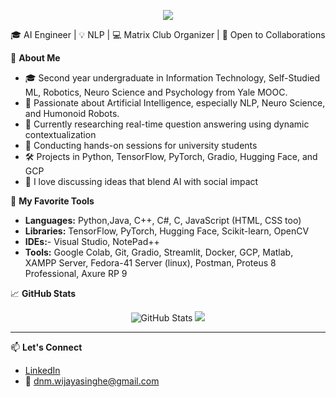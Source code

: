 <p align="center">
  <img src="https://readme-typing-svg.herokuapp.com?lines=Hi+there,+I'm+Dinithi+Wijayasinghe+👋&center=true&width=500&height=50">
</p>

<p align="center">
  🎓 AI Engineer | 💡 NLP | 💻 Matrix Club Organizer | 🚀 Open to Collaborations
</p>

🌟 **About Me**  
- 🎓 Second year undergraduate in Information Technology, Self-Studied ML, Robotics, Neuro Science and Psychology from Yale MOOC.
- 🤖 Passionate about Artificial Intelligence, especially NLP, Neuro Science, and Humonoid Robots. 
- 🧪 Currently researching real-time question answering using dynamic contextualization  
- 🏫 Conducting hands-on sessions for university students  
- 🛠️ Projects in Python, TensorFlow, PyTorch, Gradio, Hugging Face, and GCP  
- 💬 I love discussing ideas that blend AI with social impact

🔨 **My Favorite Tools**
- **Languages:** Python,Java, C++, C#, C, JavaScript (HTML, CSS too)
- **Libraries:** TensorFlow, PyTorch, Hugging Face, Scikit-learn, OpenCV
- **IDEs:**- Visual Studio, NotePad++
- **Tools:** Google Colab, Git, Gradio, Streamlit, Docker, GCP, Matlab, XAMPP Server, Fedora-41 Server (linux), Postman, Proteus 8 Professional, Axure RP 9

📈 **GitHub Stats**

<p align="center">
  <img src="https://github-readme-stats.vercel.app/api?username=nimsala1234&show_icons=true&theme=tokyonight" alt="GitHub Stats"/>
  <img src="https://github-readme-stats.vercel.app/api/top-langs/?username=nimsala1234&layout=compact&theme=tokyonight"/>
</p>

---

📫 **Let's Connect**
- [LinkedIn](https://www.linkedin.com/in/dinithi-wijayasinghe)
- 📧 dnm.wijayasinghe@gmail.com
